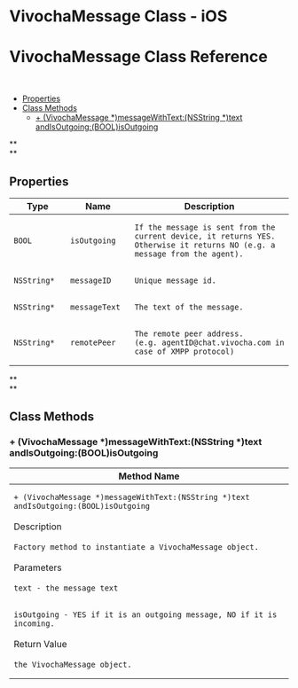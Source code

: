 # VivochaMessage Class - iOS

# **VivochaMessage Class Reference**

 

-   [Properties](#VivochaMessageClass-iOS-Properties)
-   [Class Methods](#VivochaMessageClass-iOS-ClassMethods)
    -   [+ (VivochaMessage \*)messageWithText:(NSString \*)text
        andIsOutgoing:(BOOL)isOutgoing](#VivochaMessageClass-iOS-+(VivochaMessage*)messageWithText:(NSString*)textandIsOutgoing:(BOOL)isOutgoing)

  

**  
**

## **Properties**

<table>
<colgroup>
<col style="width: 33%" />
<col style="width: 33%" />
<col style="width: 33%" />
</colgroup>
<thead>
<tr class="header">
<th>Type</th>
<th>Name</th>
<th>Description</th>
</tr>
</thead>
<tbody>
<tr class="odd">
<td><pre><code>BOOL</code></pre></td>
<td><pre><code>isOutgoing</code></pre></td>
<td><pre><code>If the message is sent from the current device, it returns YES. Otherwise it returns NO (e.g. a message from the agent).</code></pre></td>
</tr>
<tr class="even">
<td><pre><code>NSString*</code></pre></td>
<td><pre><code>messageID</code></pre></td>
<td><pre><code>Unique message id.</code></pre></td>
</tr>
<tr class="odd">
<td><pre><code>NSString*</code></pre></td>
<td><pre><code>messageText</code></pre></td>
<td><pre><code>The text of the message.</code></pre></td>
</tr>
<tr class="even">
<td><pre><code>NSString*</code></pre></td>
<td><pre><code>remotePeer</code></pre></td>
<td><pre><code>The remote peer address. (e.g. agentID@chat.vivocha.com in case of XMPP protocol)</code></pre></td>
</tr>
</tbody>
</table>

**  
**

## **Class Methods**

### + (VivochaMessage \*)messageWithText:(NSString \*)text andIsOutgoing:(BOOL)isOutgoing

<table>
<colgroup>
<col style="width: 100%" />
</colgroup>
<thead>
<tr class="header">
<th>Method Name</th>
</tr>
</thead>
<tbody>
<tr class="odd">
<td><pre><code>+ (VivochaMessage *)messageWithText:(NSString *)text andIsOutgoing:(BOOL)isOutgoing</code></pre></td>
</tr>
<tr class="even">
<td>Description</td>
</tr>
<tr class="odd">
<td><pre><code>Factory method to instantiate a VivochaMessage object.</code></pre></td>
</tr>
<tr class="even">
<td>Parameters</td>
</tr>
<tr class="odd">
<td><pre><code>text - the message text</code></pre></td>
</tr>
<tr class="even">
<td><pre><code>isOutgoing - YES if it is an outgoing message, NO if it is incoming.</code></pre></td>
</tr>
<tr class="odd">
<td>Return Value</td>
</tr>
<tr class="even">
<td><pre><code>the VivochaMessage object.</code></pre></td>
</tr>
</tbody>
</table>
